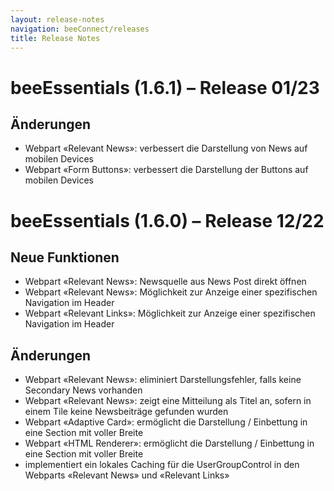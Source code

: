 ```yaml
---
layout: release-notes
navigation: beeConnect/releases
title: Release Notes
---
```


# beeEssentials (1.6.1) – Release 01/23
## Änderungen
* Webpart «Relevant News»: verbessert die Darstellung von News auf mobilen Devices
* Webpart «Form Buttons»: verbessert die Darstellung der Buttons auf mobilen Devices


# beeEssentials (1.6.0) – Release 12/22
## Neue Funktionen
* Webpart «Relevant News»: Newsquelle aus News Post direkt öffnen
* Webpart «Relevant News»: Möglichkeit zur Anzeige einer spezifischen Navigation im Header
* Webpart «Relevant Links»: Möglichkeit zur Anzeige einer spezifischen Navigation im Header

## Änderungen
* Webpart «Relevant News»: eliminiert Darstellungsfehler, falls keine Secondary News vorhanden
* Webpart «Relevant News»: zeigt eine Mitteilung als Titel an, sofern in einem Tile keine Newsbeiträge gefunden wurden
* Webpart «Adaptive Card»: ermöglicht die Darstellung / Einbettung in eine Section mit voller Breite
* Webpart «HTML Renderer»: ermöglicht die Darstellung / Einbettung in eine Section mit voller Breite
* implementiert ein lokales Caching für die UserGroupControl in den Webparts «Relevant News» und «Relevant Links»